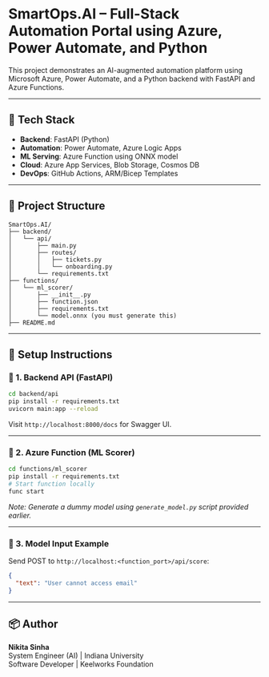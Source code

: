 
# SmartOps.AI – Full-Stack Automation Portal using Azure, Power Automate, and Python

This project demonstrates an AI-augmented automation platform using Microsoft Azure, Power Automate, and a Python backend with FastAPI and Azure Functions.

---

## 🔧 Tech Stack

- **Backend**: FastAPI (Python)
- **Automation**: Power Automate, Azure Logic Apps
- **ML Serving**: Azure Function using ONNX model
- **Cloud**: Azure App Services, Blob Storage, Cosmos DB
- **DevOps**: GitHub Actions, ARM/Bicep Templates

---

## 📁 Project Structure

```
SmartOps.AI/
├── backend/
│   └── api/
│       ├── main.py
│       ├── routes/
│       │   ├── tickets.py
│       │   └── onboarding.py
│       └── requirements.txt
├── functions/
│   └── ml_scorer/
│       ├── __init__.py
│       ├── function.json
│       ├── requirements.txt
│       └── model.onnx (you must generate this)
├── README.md
```

---

## 🚀 Setup Instructions

### 🔹 1. Backend API (FastAPI)
```bash
cd backend/api
pip install -r requirements.txt
uvicorn main:app --reload
```
Visit `http://localhost:8000/docs` for Swagger UI.

---

### 🔹 2. Azure Function (ML Scorer)
```bash
cd functions/ml_scorer
pip install -r requirements.txt
# Start function locally
func start
```

*Note: Generate a dummy model using `generate_model.py` script provided earlier.*

---

### 🔹 3. Model Input Example
Send POST to `http://localhost:<function_port>/api/score`:
```json
{
  "text": "User cannot access email"
}
```

---

## 📦 Author

**Nikita Sinha**  
System Engineer (AI) | Indiana University  
Software Developer | Keelworks Foundation  
